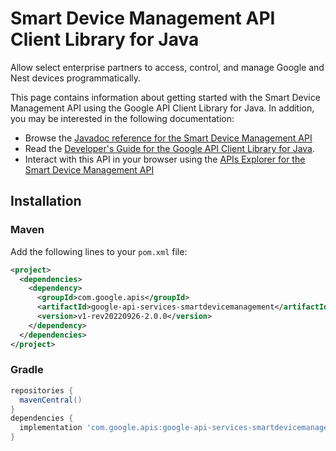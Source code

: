 # Smart Device Management API Client Library for Java

Allow select enterprise partners to access, control, and manage Google and Nest devices programmatically.

This page contains information about getting started with the Smart Device Management API
using the Google API Client Library for Java. In addition, you may be interested
in the following documentation:

* Browse the [Javadoc reference for the Smart Device Management API][javadoc]
* Read the [Developer's Guide for the Google API Client Library for Java][google-api-client].
* Interact with this API in your browser using the [APIs Explorer for the Smart Device Management API][api-explorer]

## Installation

### Maven

Add the following lines to your `pom.xml` file:

```xml
<project>
  <dependencies>
    <dependency>
      <groupId>com.google.apis</groupId>
      <artifactId>google-api-services-smartdevicemanagement</artifactId>
      <version>v1-rev20220926-2.0.0</version>
    </dependency>
  </dependencies>
</project>
```

### Gradle

```gradle
repositories {
  mavenCentral()
}
dependencies {
  implementation 'com.google.apis:google-api-services-smartdevicemanagement:v1-rev20220926-2.0.0'
}
```

[javadoc]: https://googleapis.dev/java/google-api-services-smartdevicemanagement/latest/index.html
[google-api-client]: https://github.com/googleapis/google-api-java-client/
[api-explorer]: https://developers.google.com/apis-explorer/#p/smartdevicemanagement/v1/
